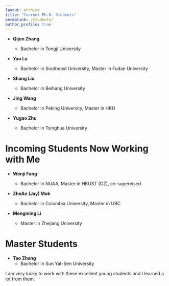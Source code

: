 ```yaml
---
layout: archive
title: "Current Ph.D. Students"
permalink: /students/
author_profile: true
---
```


* **Qijun Zhang**
    * Bachelor in Tongji University

* **Yao Lu**
    * Bachelor in Southeast University, Master in Fudan University

* **Shang Liu**
    * Bachelor in Beihang University

* **Jing Wang**
    * Bachelor in Peking University, Master in HKU 

* **Yugao Zhu**
    * Bachelor in Tsinghua University

Incoming Students Now Working with Me
======
* **Wenji Fang**
    * Bachelor in NUAA, Master in HKUST (GZ), co-supervised 

* **ZheAn (Jay) Mok**
    * Bachelor in Columbia University, Master in UBC

* **Mengming Li**
    * Master in Zhejiang University

Master Students
======
* **Tao Zhang**
    * Bachelor in Sun Yat-Sen University

I am very lucky to work with these excellent young students and I learned a lot from them.  


